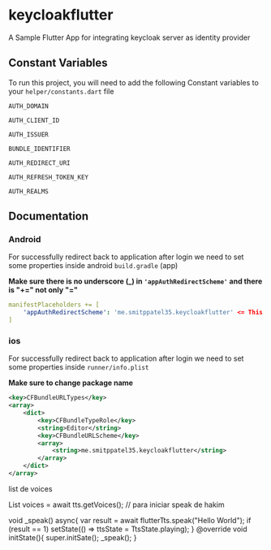 # keycloakflutter

A Sample Flutter App for integrating keycloak server as identity provider


## Constant Variables

To run this project, you will need to add the following Constant variables to your `helper/constants.dart` file

`AUTH_DOMAIN`

`AUTH_CLIENT_ID`

`AUTH_ISSUER`

`BUNDLE_IDENTIFIER`

`AUTH_REDIRECT_URI`

`AUTH_REFRESH_TOKEN_KEY`

`AUTH_REALMS`
## Documentation

### Android
For successfully redirect back to application after login we need to set some properties inside android `build.gradle` (app)

**Make sure there is no underscore (_) in `'appAuthRedirectScheme'` and there is "+=" not only "="**

``` yml
manifestPlaceholders += [
    'appAuthRedirectScheme': 'me.smitppatel35.keycloakflutter' <= This is the Package name in my case
]
```

### ios
For successfully redirect back to application after login we need to set some properties inside `runner/info.plist`

**Make sure to change package name**

``` xml
<key>CFBundleURLTypes</key>
<array>
    <dict>
    	<key>CFBundleTypeRole</key>
    	<string>Editor</string>
    	<key>CFBundleURLScheme</key>
    	<array>
    		<string>me.smitppatel35.keycloakflutter</string>
    	</array>
    </dict>
</array>
```
list de voices

List<String> voices = await tts.getVoices();
// para iniciar speak de hakim

void  _speak() async{
    var result = await flutterTts.speak("Hello World");
    if (result == 1) setState(() => ttsState = TtsState.playing);
}
@override
void initState(){
super.initSate();
_speak();
}